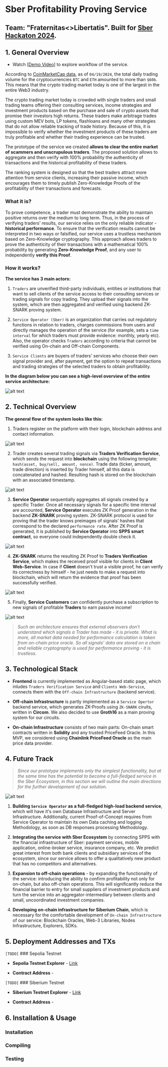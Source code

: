 # Sber Profitability Proving Service

## Team: "Fraternitas<>Libertatis". Built for [Sber Hackaton 2024](https://www.sberbank.com/ru/person/forms/hackathon).

## 1. General Overview

- Watch [[Demo Video](TODO)] to explore workflow of the service.

According to [CoinMarketCap data](https://coinmarketcap.com/currencies/volume/24-hour/), as of `04/19/2024`, the total daily trading volume for the cryptocurrencies `BTC` and `ETH` amounted to more than `$60b`. This means that the crypto trading market today is one of the largest in the entire Web3 industry.

The crypto trading market today is crowded with single traders and small trading teams offering their consulting services, income strategies and investment products based on the purchase and sale of crypto assets that promise their investors high returns. These traders make arbitrage trades using custom MEV bots, LP tokens, flashloans and many other strategies that do not allow reliable tracking of trade history. Because of this, it is impossible to verify whether the investment products of these traders are truly profitable and whether their trading experience can be trusted.

The prototype of the service we created **allows to clear the entire market of scammers and unscrupulous traders**. The proposed solution allows to aggregate and then verify with 100% probability the authenticity of transactions and the historical profitability of these traders.

The ranking system is designed so that the best traders attract more attention from service clients, increasing their passive income, which encourages them to timely publish Zero-Knowledge Proofs of the profitability of their transactions and forecasts.

### What it is?

To prove competence, a trader must demonstrate the ability to maintain positive returns over the medium to long term. Thus, in the process of verifying traders’ results, our service relies on the only reliable indicator - **historical performance**. To ensure that the verification results cannot be interpreted in two ways or falsified, our service uses a trustless mechanism based on Zero-Knowledge cryptography. This approach allows traders to prove the authenticity of their transactions with a mathematical 100% probability by generating **Zero-Knowledge Proof**, and any user to independently **verify this Proof**.

### How it works?

**The service has 3 main actors:**

1. `Traders` are unverified third-party individuals, entities or institutions that want to sell clients of the service access to their consulting services or trading signals for copy trading. They upload their signals into the system, which are then aggregated and verified using backend ZK-SNARK proving system.

2. `Service Operator (Sber)` is an organization that carries out regulatory functions in relation to traders, charges commissions from users and directly manages the operation of the service (for example, sets a `time interval` for which traders must provide evidence: monthly, yearly etc). Also, the operator checks `Traders` according to criteria that cannot be verified using On-chain and Off-chain Components.

3. `Service Clients` are buyers of traders' services who choose their own signal provider and, after payment, get the option to repeat transactions and trading strategies of the selected traders to obtain profitability.

**In the diagram below you can see a high-level overview of the entire service architecture:**

![alt text](Assets/Architecture.png)

## 2. Technical Overview

**The general flow of the system looks like this:**

1. Traders register on the platform with their login, blockchain address and contact information.

![alt text](Assets/Step-1.png)

2. Trader creates several trading signals via **Traders Verification Service**, which sends the request into **blockchain** using the following template: `hash(asset, buy/sell, amount, nonce)`. Trade data (ticker, amount, trade direction) is inserted by Trader himself, all this data is concatenated and hashed. Resulting hash is stored on the blockchain with an associated timestamp.

![alt text](Assets/Step-2.png)

3. **Service Operator** sequentially aggregates all signals created by a specific Trader. Once all necessary signals for a specific time interval are accounted, **Service Operator** executes ZK Proof generation in the backend **ZK-SNARK** proving system. ZK-SNARK protocol is used for proving that the trader knows preimages of signals’ hashes that correspond to the declared `performance rate`. After ZK Proof is generated, it is published by **Service Operator** into **SPPS smart contract**, so everyone could independently double check it.

![alt text](Assets/Step-3.png)

4. **ZK-SNARK** returns the resulting ZK Proof to **Traders Verification Service**, which makes the received proof visible for clients in **Client Web-Service**. In case if **Client** doesn't trust a visible proof, he can verify its correctness by himself - he just needs to make a request into blockchain, which will return the evidence that proof has been successfully verified.

![alt text](Assets/Step-4.png)

5. Finally, **Service Customers** can confidently purchase a subscription to new signals of profitable **Traders** to earn passive income!

![alt text](Assets/Step-5.png)

> _Such an architecture ensures that external observers don't understand which signals a Trader has made - it is private. What is more, all market data needed for performance calculation is taken from on-chain price oracle. So all signals’ data are stored on a chain and reliable cryptography is used for performance proving - it is trustless._

## 3. Technological Stack

- **Frontend** is currently implemented as Angular-based static page, which inludes `Traders Verification Service` and `Clients Web-Service`, connects them with the `Off-chain Infrastructure` (backend service).

- **Off-chain Infrastructure** is partly implemented as a `Service Opertor` backend service, which generates ZK-Proofs using `ZK-SNARK` ciruits, written in **Circom**. We also decided to use **Groth16** as a main proving system for our circuits.

- **On-chain Infrastructure** consists of two main parts: On-chain smart contracts written in **Solidity** and any trusted PriceFeed Oracle. In this MVP, we considered using **Chainlink PriceFeed Oracle** as the main price data provider.

## 4. Future Track

> _Since our prototype implements only the simplest functionality, but at the same time has the potential to become a full-fledged service in the Sber Ecosystem, in this section we will outline the main directions for the further development of our solution._

![alt text](Assets/Future-Track.jpg)

1. **Building `Service Operator` as a full-fledged high-load backend service**, which will have it's own Database Infrastructure and Server Infrastructure. Additionally, current Proof-of-Concept requires from Service Operator to maintain its own Data caching and logging Methodology, as soon as DB responses processing Methodology.

2. **Integrating the service with Sber Ecosystem** by connecting SPPS with the financial infrastructure of Sber: payment services, mobile application, online-broker service, insurance company, etc. We predict great interest from both bank clients and subsidiary services of the ecosystem, since our service allows to offer a qualitatively new product that has no competitors and alternatives.

3. **Expansion to off-chain operations** - by expanding the functionality of the service: introducing the ability to confirm profitability not only for on-chain, but also off-chain operations. This will significantly reduce the financial barrier to entry for small suppliers of investment products and turn the service into an aggregator-intermediary between clients and small, uncoordinated investment companies.

4. **Developing on-chain infrastructure for Siberium Chain**, which is necessary for the comfortable development of `On-chain Infrastructure` of our service: Blockchain Oracles, Web-3 Libraries, Nodes Infrastructure, Explorers, SDKs.

## 5. Deployment Addresses and TXs

`[TODO]` ### Sepolia Testnet

- **Sepolia Testnet Explorer** - [Link](https://sepolia.etherscan.io/address/TODO)

- **Contract Address** -

`[TODO]` ### Siberium Testnet

- **Siberium Testnet Explorer** - [Link](https://explorer.test.siberium.net/address/TODO)

- **Contract Address** -

## 6. Installation & Usage

### Installation

### Compiling

### Testing
